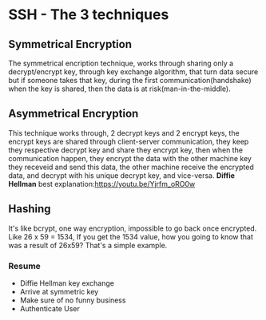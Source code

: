 # SSH - The 3 techniques

## Symmetrical Encryption

The symmetrical encription technique, works through sharing only a decrypt/encrypt key, through key exchange algorithm, that turn data secure but if someone takes that key, during the first communication(handshake) when the key is shared, then the data is at risk(man-in-the-middle).

## Asymmetrical Encryption

This technique works through, 2 decrypt keys and 2 encrypt keys, the encrypt keys are shared through client-server communication, they keep they respective decrypt key and share they encrypt key, then when the communication happen, they encrypt the data with the other machine key they receveid and send this data, the other machine receive the encrypted data, and decrypt with his unique decrypt key, and vice-versa.
__Diffie Hellman__ best explanation:https://youtu.be/Yjrfm_oRO0w

## Hashing

It's like bcrypt, one way encryption, impossible to go back once encrypted. Like 26 x 59 = 1534, If you get the 1534 value, how you going to know that was a result of 26x59? That's a simple example.

### Resume

- Diffie Hellman key exchange
- Arrive at symmetric key
- Make sure of no funny business
- Authenticate User